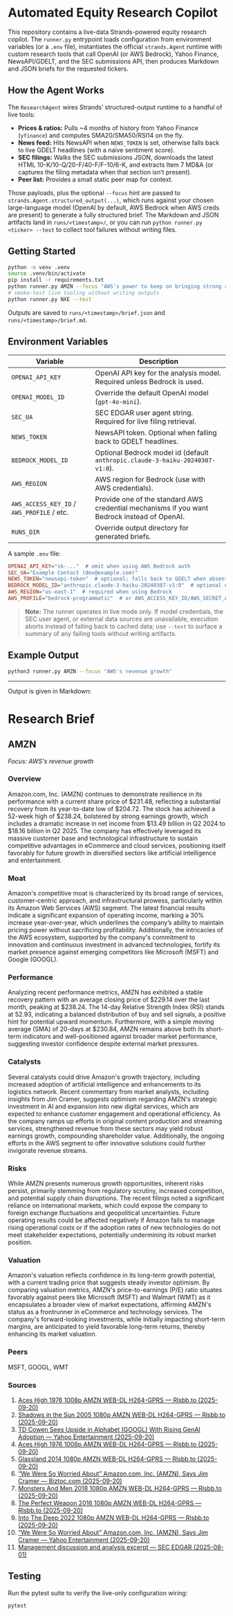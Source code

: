 # Automated Equity Research Copilot

This repository contains a live-data Strands-powered equity research copilot. The `runner.py` entrypoint loads configuration from environment variables (or a `.env` file), instantiates the official `strands.Agent` runtime with custom research tools that call OpenAI (or AWS Bedrock), Yahoo Finance, NewsAPI/GDELT, and the SEC submissions API, then produces Markdown and JSON briefs for the requested tickers.

## How the Agent Works

The `ResearchAgent` wires Strands’ structured-output runtime to a handful of live tools:

- **Prices & ratios:** Pulls ~4 months of history from Yahoo Finance (`yfinance`) and computes SMA20/SMA50/RSI14 on the fly.
- **News feed:** Hits NewsAPI when `NEWS_TOKEN` is set, otherwise falls back to live GDELT headlines (with a naïve sentiment score).
- **SEC filings:** Walks the SEC submissions JSON, downloads the latest HTML 10-K/10-Q/20-F/40-F/F-10/6-K, and extracts Item 7 MD&A (or captures the filing metadata when that section isn’t present).
- **Peer list:** Provides a small static peer map for context.

Those payloads, plus the optional `--focus` hint are passed to `strands.Agent.structured_output(...)`, which runs against your chosen large-language model (OpenAI by default, AWS Bedrock when AWS creds are present) to generate a fully structured brief. The Markdown and JSON artifacts land in `runs/<timestamp>/`, or you can run `python runner.py <ticker> --test` to collect tool failures without writing files.


## Getting Started

```bash
python -m venv .venv
source .venv/bin/activate
pip install -r requirements.txt
python runner.py AMZN --focus "AWS's power to keep on bringing strong revenue gains"
# smoke-test live tooling without writing outputs
python runner.py NXE --test
```

Outputs are saved to `runs/<timestamp>/brief.json` and `runs/<timestamp>/brief.md`.

## Environment Variables

| Variable         | Description                                                      |
| ---------------- | ---------------------------------------------------------------- |
| `OPENAI_API_KEY` | OpenAI API key for the analysis model. Required unless Bedrock is used. |
| `OPENAI_MODEL_ID`| Override the default OpenAI model (`gpt-4o-mini`).               |
| `SEC_UA`         | SEC EDGAR user agent string. Required for live filing retrieval. |
| `NEWS_TOKEN`     | NewsAPI token. Optional when falling back to GDELT headlines.    |
| `BEDROCK_MODEL_ID` | Optional Bedrock model id (default `anthropic.claude-3-haiku-20240307-v1:0`). |
| `AWS_REGION`     | AWS region for Bedrock (use with AWS credentials).               |
| `AWS_ACCESS_KEY_ID` / `AWS_PROFILE` / etc. | Provide one of the standard AWS credential mechanisms if you want Bedrock instead of OpenAI. |
| `RUNS_DIR`       | Override output directory for generated briefs.                  |

A sample `.env` file:

```ini
OPENAI_API_KEY="sk-..."  # omit when using AWS Bedrock auth
SEC_UA="Example Contact (dev@example.com)"
NEWS_TOKEN="newsapi-token"  # optional; falls back to GDELT when absent
BEDROCK_MODEL_ID="anthropic.claude-3-haiku-20240307-v1:0"  # optional override
AWS_REGION="us-east-1"  # required when using Bedrock
AWS_PROFILE="bedrock-programmatic"  # or AWS_ACCESS_KEY_ID/AWS_SECRET_ACCESS_KEY
```

> **Note:** The runner operates in live mode only. If model credentials, the SEC user agent, or external data sources are unavailable, execution aborts instead of falling back to cached data; use `--test` to surface a summary of any failing tools without writing artifacts.

## Example Output

```bash
python3 runner.py AMZN --focus "AWS's revenue growth"
```
----------------------
Output is given in Markdown:
# Research Brief

## AMZN

_Focus: AWS's revenue growth_

### Overview

Amazon.com, Inc. (AMZN) continues to demonstrate resilience in its performance with a current share price of $231.48, reflecting a substantial recovery from its year-to-date low of $204.72. The stock has achieved a 52-week high of $238.24, bolstered by strong earnings growth, which includes a dramatic increase in net income from $13.49 billion in Q2 2024 to $18.16 billion in Q2 2025. The company has effectively leveraged its massive customer base and technological infrastructure to sustain competitive advantages in eCommerce and cloud services, positioning itself favorably for future growth in diversified sectors like artificial intelligence and entertainment.

### Moat

Amazon's competitive moat is characterized by its broad range of services, customer-centric approach, and infrastructural prowess, particularly within its Amazon Web Services (AWS) segment. The latest financial results indicate a significant expansion of operating income, marking a 30% increase year-over-year, which underlines the company’s ability to maintain pricing power without sacrificing profitability. Additionally, the intricacies of the AWS ecosystem, supported by the company's commitment to innovation and continuous investment in advanced technologies, fortify its market presence against emerging competitors like Microsoft (MSFT) and Google (GOOGL).

### Performance

Analyzing recent performance metrics, AMZN has exhibited a stable recovery pattern with an average closing price of $229.14 over the last month, peaking at $238.24. The 14-day Relative Strength Index (RSI) stands at 52.93, indicating a balanced distribution of buy and sell signals, a positive hint for potential upward momentum. Furthermore, with a simple moving average (SMA) of 20-days at $230.84, AMZN remains above both its short-term indicators and well-positioned against broader market performance, suggesting investor confidence despite external market pressures.

### Catalysts

Several catalysts could drive Amazon's growth trajectory, including increased adoption of artificial intelligence and enhancements to its logistics network. Recent commentary from market analysts, including insights from Jim Cramer, suggests optimism regarding AMZN's strategic investment in AI and expansion into new digital services, which are expected to enhance customer engagement and operational efficiency. As the company ramps up efforts in original content production and streaming services, strengthened revenue from these sectors may yield robust earnings growth, compounding shareholder value. Additionally, the ongoing efforts in the AWS segment to offer innovative solutions could further invigorate revenue streams.

### Risks

While AMZN presents numerous growth opportunities, inherent risks persist, primarily stemming from regulatory scrutiny, increased competition, and potential supply chain disruptions. The recent filings noted a significant reliance on international markets, which could expose the company to foreign exchange fluctuations and geopolitical uncertainties. Future operating results could be affected negatively if Amazon fails to manage rising operational costs or if the adoption rates of new technologies do not meet stakeholder expectations, potentially undermining its robust market position.

### Valuation

Amazon's valuation reflects confidence in its long-term growth potential, with a current trading price that suggests steady investor optimism. By comparing valuation metrics, AMZN's price-to-earnings (P/E) ratio situates favorably against peers like Microsoft (MSFT) and Walmart (WMT) as it encapsulates a broader view of market expectations, affirming AMZN's status as a frontrunner in eCommerce and technology services. The company's forward-looking investments, while initially impacting short-term margins, are anticipated to yield favorable long-term returns, thereby enhancing its market valuation.

### Peers

MSFT, GOOGL, WMT

### Sources

1. [Aces High 1976 1008p AMZN WEB-DL H264-GPRS — Rlsbb.to (2025-09-20)](https://post.rlsbb.to/aces-high-1976-1008p-amzn-web-dl-h264-gprs-2/)
2. [Shadows in the Sun 2005 1080p AMZN WEB-DL H264-GPRS — Rlsbb.to (2025-09-20)](https://post.rlsbb.to/shadows-in-the-sun-2005-1080p-amzn-web-dl-h264-gprs/)
3. [TD Cowen Sees Upside in Alphabet (GOOGL) With Rising GenAI Adoption — Yahoo Entertainment (2025-09-20)](https://finance.yahoo.com/news/td-cowen-sees-upside-alphabet-211302489.html)
4. [Aces High 1976 1008p AMZN WEB-DL H264-GPRS — Rlsbb.to (2025-09-20)](https://post.rlsbb.to/aces-high-1976-1008p-amzn-web-dl-h264-gprs/)
5. [Glassland 2014 1080p AMZN WEB-DL H264-GPRS — Rlsbb.to (2025-09-20)](https://post.rlsbb.to/glassland-2014-1080p-amzn-web-dl-h264-gprs/)
6. [“We Were So Worried About” Amazon.com, Inc. (AMZN), Says Jim Cramer — Biztoc.com (2025-09-20)](https://biztoc.com/x/43cbbd936147aeac)
7. [Monsters And Men 2018 1080p AMZN WEB-DL H264-GPRS — Rlsbb.to (2025-09-20)](https://post.rlsbb.to/monsters-and-men-2018-1080p-amzn-web-dl-h264-gprs/)
8. [The Perfect Weapon 2016 1080p AMZN WEB-DL H264-GPRS — Rlsbb.to (2025-09-20)](https://post.rlsbb.to/the-perfect-weapon-2016-1080p-amzn-web-dl-h264-gprs/)
9. [Into The Deep 2022 1080p AMZN WEB-DL H264-GPRS — Rlsbb.to (2025-09-20)](https://post.rlsbb.to/into-the-deep-2022-1080p-amzn-web-dl-h264-gprs/)
10. [“We Were So Worried About” Amazon.com, Inc. (AMZN), Says Jim Cramer — Yahoo Entertainment (2025-09-20)](https://finance.yahoo.com/news/were-worried-amazon-com-inc-190530622.html)
11. [Management discussion and analysis excerpt — SEC EDGAR (2025-08-01)](https://www.sec.gov/Archives/edgar/data/1018724/000101872425000086/amzn-20250630.htm)


## Testing

Run the pytest suite to verify the live-only configuration wiring:

```bash
pytest
```
